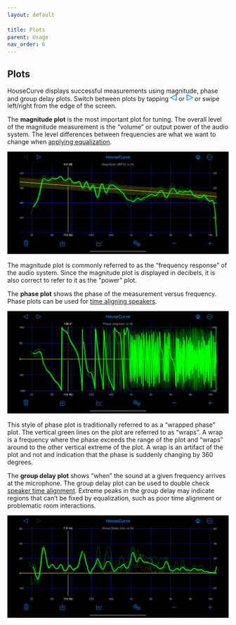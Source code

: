 ```yaml
---
layout: default

title: Plots
parent: Usage
nav_order: 6
---
```



## Plots
HouseCurve displays successful measurements using magnitude, phase and group delay plots.  Switch between plots by tapping <img src="/assets/img/pageleft.png" alt="Page Left" width="15"> or <img src="/assets/img/pageright.png" alt="Page Right" width="15"> or swipe left/right from the edge of the screen.

The **magnitude plot** is the most important plot for tuning.  The overall level of the magnitude measurement is the “volume” or output power of the audio system.  The level differences between frequencies are what we want to change when [applying equalization](../tuning/equalization.md).

![magnitude plot](/assets/img/measurement_magnitude.png "Magnitude plot")

The magnitude plot is commonly referred to as the “frequency response” of the audio system.  Since the magnitude plot is displayed in decibels, it is also correct to refer to it as the "power" plot.

The **phase plot** shows the phase of the measurement versus frequency.  Phase plots can be used for [time aligning speakers](../tuning/time_align.md#time-align-using-phase).

![phase plot](/assets/img/measurement_phase.png "Phase plot")

This style of phase plot is traditionally referred to as a “wrapped phase” plot.  The vertical green lines on the plot are referred to as “wraps”.  A wrap is a frequency where the phase exceeds the range of the plot and “wraps” around to the other vertical extreme of the plot.  A wrap is an artifact of the plot and not and indication that the phase is suddenly changing by 360 degrees.

The **group delay plot** shows “when” the sound at a given frequency arrives at the microphone.  The group delay plot can be used to double check [speaker time alignment](../tuning/time_align.md).  Extreme peaks in the group delay may indicate regions that can’t be fixed by equalization, such as poor time alignment or problematic room interactions.

![group delay plot](/assets/img/measurement_delay.png "Group delay plot")



